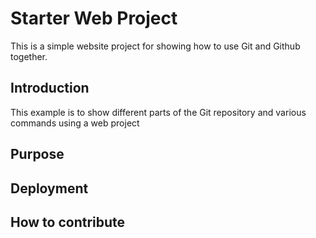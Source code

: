 # Starter Web Project

This is a simple website project for showing how to use Git and Github together.
## Introduction
This example is to show different parts of the Git repository and various commands using a web project
## Purpose
## Deployment
## How to contribute


